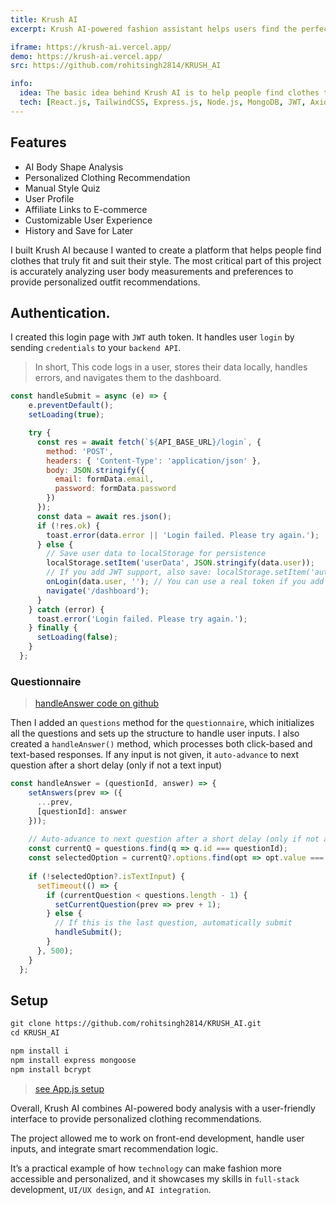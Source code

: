 ```yaml
---
title: Krush AI
excerpt: Krush AI-powered fashion assistant helps users find the perfect clothing fit with ease. Simply upload an image, and the AI analyzes your body proportions to suggest accurate clothing sizes and provides direct links to matching outfits. No more guesswork—just personalized, data-driven recommendations for a better shopping experience.

iframe: https://krush-ai.vercel.app/
demo: https://krush-ai.vercel.app/
src: https://github.com/rohitsingh2814/KRUSH_AI

info:
  idea: The basic idea behind Krush AI is to help people find clothes that actually fit and look good on them without the stress of trial-and-error shopping. Many people struggle to choose outfits that match their body type, size, or style, and this platform solves that problem by giving personalized recommendations using AI.
  tech: [React.js, TailwindCSS, Express.js, Node.js, MongoDB, JWT, Axios]
---
```


## Features

- AI Body Shape Analysis
- Personalized Clothing Recommendation
- Manual Style Quiz
- User Profile
- Affiliate Links to E-commerce
- Customizable User Experience
- History and Save for Later 

I built Krush AI because I wanted to create a platform that helps people find clothes that truly fit and suit their style. The most critical part of this project is accurately analyzing user body measurements and preferences to provide personalized outfit recommendations.

## Authentication.

I created this login page with `JWT` auth token.
It handles user `login` by sending `credentials` to your `backend API`.

> In short, This code logs in a user, stores their data locally, handles errors, and navigates them to the dashboard.

```js
const handleSubmit = async (e) => {
    e.preventDefault();
    setLoading(true);

    try {
      const res = await fetch(`${API_BASE_URL}/login`, {
        method: 'POST',
        headers: { 'Content-Type': 'application/json' },
        body: JSON.stringify({
          email: formData.email,
          password: formData.password
        })
      });
      const data = await res.json();
      if (!res.ok) {
        toast.error(data.error || 'Login failed. Please try again.');
      } else {
        // Save user data to localStorage for persistence
        localStorage.setItem('userData', JSON.stringify(data.user));
        // If you add JWT support, also save: localStorage.setItem('authToken', data.token);
        onLogin(data.user, ''); // You can use a real token if you add JWT support
        navigate('/dashboard');
      }
    } catch (error) {
      toast.error('Login failed. Please try again.');
    } finally {
      setLoading(false);
    }
  };
```

### Questionnaire

> [handleAnswer code on github](https://github.com/rohitsingh2814/KRUSH_AI/blob/main/src/components/Questionnaire.js#L161) 

Then I added an `questions` method for the `questionnaire`, which initializes all the questions and sets up the structure to handle user inputs. I also created a `handleAnswer()` method, which processes both click-based and text-based responses. If any input is not given, it `auto-advance` to next question after a short delay (only if not a text input)
```js
const handleAnswer = (questionId, answer) => {
    setAnswers(prev => ({
      ...prev,
      [questionId]: answer
    }));
    
    // Auto-advance to next question after a short delay (only if not a text input)
    const currentQ = questions.find(q => q.id === questionId);
    const selectedOption = currentQ?.options.find(opt => opt.value === answer);
    
    if (!selectedOption?.isTextInput) {
      setTimeout(() => {
        if (currentQuestion < questions.length - 1) {
          setCurrentQuestion(prev => prev + 1);
        } else {
          // If this is the last question, automatically submit
          handleSubmit();
        }
      }, 500);
    }
  };
```


## Setup

```md
git clone https://github.com/rohitsingh2814/KRUSH_AI.git
cd KRUSH_AI

npm install i
npm install express mongoose
npm install bcrypt
```

> [see App.js setup](https://github.com/rohitsingh2814/KRUSH_AI/blob/main/src/App.js)

Overall, Krush AI combines AI-powered body analysis with a user-friendly interface to provide personalized clothing recommendations. 

The project allowed me to work on front-end development, handle user inputs, and integrate smart recommendation logic. 

It’s a practical example of how `technology` can make fashion more accessible and personalized, and it showcases my skills in `full-stack` development, `UI/UX design`, and `AI integration`.